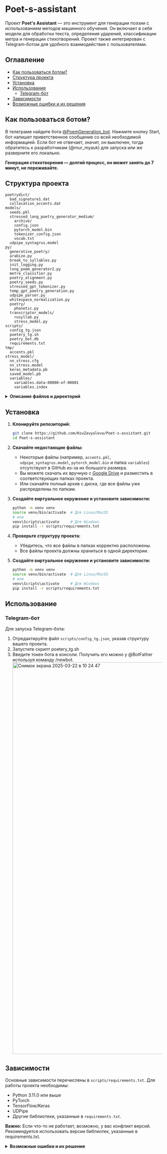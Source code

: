 # Poet-s-assistant

Проект **Poet's Assistant** — это инструмент для генерации поэзии с использованием методов машинного обучения. Он включает в себя модели для обработки текста, определения ударений, классификации метра и генерации стихотворений. Проект также интегрирован с Telegram-ботом для удобного взаимодействия с пользователями.

## Оглавление
- [Как пользоваться ботом?](#как-пользоваться-ботом)
- [Структура проекта](#структура-проекта)
- [Установка](#установка)
- [Использование](#использование)
  - [Telegram-бот](#telegram-бот)
- [Зависимости](#зависимости)
- [Возможные ошибки и их решения](#возможные-ошибки-и-их-решения)

## Как пользоваться ботом?
В телеграме найдите бота [@PoemGeneration_bot](https://web.telegram.org/a/#7937455086).
Нажмите кнопку Start, бот напишет приветственное сообщение со всей необходимой информацией.
Если бот не отвечает, значит, он выключен, тогда обратитесь к разработчикам (@mur_myauk) для запуска или же разверните его локально.

**Генерация стихотворения — долгий процесс, он может занять до 7 минут, не переживайте.**

## Структура проекта

```
poetrydict/
  bad_signature1.dat
  collocation_accents.dat
models/
  seeds.pkl
  stressed_long_poetry_generator_medium/
    archive/
    config.json
    pytorch_model.bin
    tokenizer_config.json
    vocab.txt
  udpipe_syntagrus.model
py/
  generative_poetry/
  arabize.py
  break_to_syllables.py
  init_logging.py
  long_poem_generator2.py
  metre_classifier.py
  poetry_alignment.py
  poetry_seeds.py
  stressed_gpt_tokenizer.py
  temp_gpt_poetry_generation.py
  udpipe_parser.py
  whitespace_normalization.py
  poetry/
    phonetic.py
  transcriptor_models/
    rusyllab.py
    stress_model.py
scripts/
  config_tg.json
  poetery_tg.sh
  poetry_bot.db
  requirements.txt
tmp/
  accents.pkl
stress_model/
  nn_stress.cfg
  nn_stress.model
  keras_metadata.pb
  saved_model.pb
  variables/
    variables.data-00000-of-00001
    variables.index

```
<details>
<summary><strong>Описание файлов и директорий</strong></summary>

#### `poetrydict/`
- **bad_signature1.dat**: Файл исключениями.
- **collocation_accents.dat**: Файл с данными ударениях.

#### `models/`
- **seeds.pkl**: шаблоны для генерации поэзии.
- **stressed_long_poetry_generator_medium/**: Директория с моделью GPT для генерации стихов.
  - **archive/**: Архивные файлы модели.
  - **config.json**: Конфигурация модели.
  - **pytorch_model.bin**: Веса модели PyTorch.
  - **tokenizer_config.json**: Конфигурация токенизатора.
  - **vocab.txt**: Словарь токенизатора.
- **udpipe_syntagrus.model**: Модель UDPipe для морфологического анализа текста.

#### `py/`
- **generative_poetry/**: Скрипты для генерации поэзии.
- **arabize.py**: Скрипт для транслитерации текста.
- **break_to_syllables.py**: Разделение текста на слоги.
- **init_logging.py**: Настройка логирования.
- **long_poem_generator2.py**: Генератор длинных стихотворений.
- **metre_classifier.py**: Классификатор метра стихотворений.
- **poetry_alignment.py**: Выравнивание текста по метрическим шаблонам.
- **poetry_seeds.py**: Скрипт для работы с начальными данными (seeds).
- **stressed_gpt_tokenizer.py**: Токенизатор для модели GPT с учетом ударений.
- **temp_gpt_poetry_generation.py**: Скрипт для генерации стихов с использованием GPT.
- **udpipe_parser.py**: Парсер для работы с моделью UDPipe.
- **whitespace_normalization.py**: Нормализация пробелов в тексте.
- **poetry/**: Поддиректория с модулями для фонетического анализа.
  - **phonetic.py**: Фонетический анализ текста.
- **transcriptor_models/**: Модели для транскрипции текста.
  - **rusyllab.py**: Модуль для работы с русскими слогами.
  - **stress_model.py**: Модель для определения ударений.

#### `scripts/`
- **config_tg.json**: Конфигурационный файл для Telegram-бота.
- **poetery_tg.sh**: Скрипт для запуска Telegram-бота.
- **poetry_bot.db**: База данных для хранения информации, связанной с ботом.
- **requirements.txt**: Список зависимостей для установки.

#### `tmp/`
- **accents.pkl**: Файл с данными об ударениях.

#### `stress_model/`
- **nn_stress.cfg**: Конфигурация нейронной сети для определения ударений.
- **nn_stress.model**: Модель нейронной сети для определения ударений.
- **keras_metadata.pb**: Метаданные модели Keras.
- **saved_model.pb**: Сохраненная модель TensorFlow.
- **variables/**: Директория с переменными модели.
  - **variables.data-00000-of-00001**: Данные переменных модели.
  - **variables.index**: Индекс переменных модели.

</details>

## Установка

1. **Клонируйте репозиторий:**
   ```bash
   git clone https://github.com/KsuZavyalova/Poet-s-assistant.git
   cd Poet-s-assistant
   ```

2. **Скачайте недостающие файлы:**
   - Некоторые файлы (например, `accents.pkl`, `udpipe_syntagrus.model`, `pytorch_model.bin` и папка `variables`) отсутствуют в GitHub из-за их большого размера.
   - Вы можете скачать их вручную с [Google Drive](https://drive.google.com/drive/u/1/folders/1pIXtKtZX5eP5VMYJ5UeVUIj7jiuK_zGV) и разместить в соответствующих папках проекта.
   - Или скачайте полный архив с диска, где все файлы уже распределены по папкам.

3. **Создайте виртуальное окружение и установите зависимости:**
   ```bash
   python -m venv venv
   source venv/bin/activate  # Для Linux/MacOS
   # или
   venv\Scripts\activate     # Для Windows
   pip install -r scripts/requirements.txt
   ```

4. **Проверьте структуру проекта:**
   - Убедитесь, что все файлы в папках корректно расположены.
   - Все файлы проекта должны храниться в одной директории.

3. **Создайте виртуальное окружение и установите зависимости:**
   ```bash
   python -m venv venv
   source venv/bin/activate  # Для Linux/MacOS
   # или
   venv\Scripts\activate     # Для Windows
   pip install -r scripts/requirements.txt
   ```

## Использование

### Telegram-бот
Для запуска Telegram-бота:
1. Отредактируйте файл `scripts/config_tg.json`, указав структуру вашего проекта.
2. Запустите скрипт poetery_tg.sh
3. Введите токен бота в консоли.
   Получить его можно у @BotFather используя команду /newbot.
   <img width="1255" alt="Снимок экрана 2025-03-22 в 10 24 47" src="https://github.com/user-attachments/assets/0a90e2a7-494e-4539-b059-3bb094f82511" />


## Зависимости
Основные зависимости перечислены в `scripts/requirements.txt`. Для работы проекта необходимы:
- Python 3.11.0 или выше
- PyTorch
- TensorFlow/Keras
- UDPipe
- Другие библиотеки, указанные в `requirements.txt`.

**Важно:** Если что-то не работает, возможно, у вас конфликт версий. Рекомендуется использовать версии библиотек, указанные в requirements.txt.

<details>
<summary><strong>Возможные ошибки и их решения</strong></summary>

#### Ошибка: "Файл не найден" (например, `accents.pkl` или `udpipe_syntagrus.model`)
- **Причина:** Некоторые файлы отсутствуют в репозитории из-за их большого размера.
- **Решение:** 
  1. Скачайте недостающие файлы с [Google Drive](https://drive.google.com/drive/u/1/folders/1pIXtKtZX5eP5VMYJ5UeVUIj7jiuK_zGV).
  2. Разместите их в соответствующих папках проекта.

#### Ошибка: "Модуль не найден" (например, `torch` или `tensorflow`)
- **Причина:** Зависимости не установлены или установлены не те версии.
- **Решение:** 
  1. Убедитесь, что виртуальное окружение активировано.
  2. Установите зависимости из `requirements.txt`:
     ```bash
     pip install -r scripts/requirements.txt
     ```

#### Ошибка: "Бот не отвечает"
- **Причина:** Бот может быть выключен или неправильно настроен.
- **Решение:**
  1. Проверьте, что токен бота введен корректно.
  2. Убедитесь, что файл `config_tg.json` настроен правильно.
  3. Обратитесь к разработчикам (@mur_myauk) для уточнения.

#### Ошибка: "Конфликт версий библиотек"
- **Причина:** Установлены несовместимые версии библиотек.
- **Решение:** 
  1. Удалите текущие зависимости:
     ```bash
     pip uninstall -r scripts/requirements.txt
     ```
  2. Установите зависимости заново, используя версии из `requirements.txt`.

</details>

